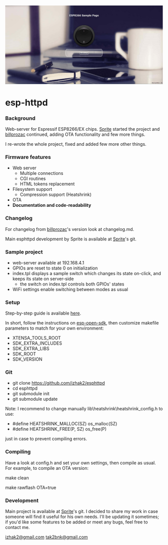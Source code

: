 ![new esphttpd](https://github.com/izhak2/esphttpd/blob/master/images/screenshot.png)

# esp-httpd #
### Background ###
Web-server for Espressif ESP8266/EX chips.
[Sprite](https://github.com/Spritetm/esphttpd) started the project and [billprozac](https://github.com/billprozac/esphttpd) continued, adding OTA functionality and few more things.

I re-wrote the whole project, fixed and added few more other things.

### Firmware features ###
* Web server
  * Multiple connections
  * CGI routines
  * HTML tokens replacement
* Filesystem support
  * Compression support (Heatshrink)
* OTA
* **Documentation and code-readability**

### Changelog ###
For changelog from [billprozac](https://github.com/billprozac/esphttpd)'s version look at changelog.md.

Main esphttpd development by Sprite is available at [Sprite](https://github.com/Spritetm/esphttpd)'s git.

### Sample project ###
* web-server available at 192.168.4.1
* GPIOs are reset to state 0 on initialization
* index.tpl displays a sample switch which changes its state on-click, and keeps its state on server-side
  * the switch on index.tpl controls both GPIOs' states
* WiFi settings enable switching between modes as usual

### Setup ###
Step-by-step guide is available [here](http://iotplayground.blogspot.com/2015/09/introduction-to-esp8266ex-development.html).

In short, follow the instructions on [esp-open-sdk](https://github.com/pfalcon/esp-open-sdk), then customize makefile parameters to match for your own environment:

* XTENSA_TOOLS_ROOT
* SDK_EXTRA_INCLUDES
* SDK_EXTRA_LIBS
* SDK_ROOT
* SDK_VERSION

### Git ###
* git clone https://github.com/izhak2/esphttpd
* cd esphttpd
* git submodule init
* git submodule update

Note: I recommend to change manually lib\heatshrink\heatshrink_config.h to use:

* #define HEATSHRINK_MALLOC(SZ) os_malloc(SZ)
* #define HEATSHRINK_FREE(P, SZ) os_free(P)

just in case to prevent compiling errors.

### Compiling ###
Have a look at config.h and set your own settings, then compile as usual.
For example, to compile an OTA version:

make clean

make rawflash OTA=true

### Development ###
Main project is available at [Sprite](https://github.com/Spritetm/esphttpd)'s git. I decided to share my work in case someone will find it useful for his own needs. I'll be updating it sometimes; if you'd like some features to be added or meet any bugs, feel free to contact me.

<izhak2@gmail.com>
<tak2bnk@gmail.com>

